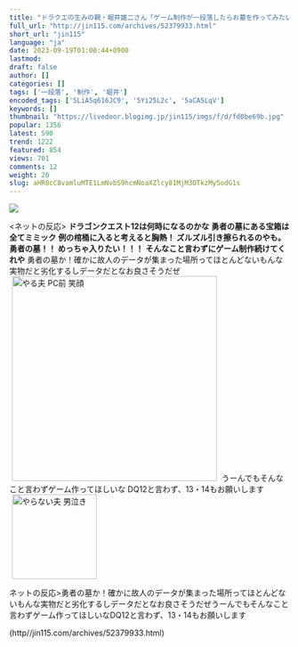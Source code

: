 ```yaml
---
title: "ドラクエの生みの親・堀井雄二さん「ゲーム制作が一段落したらお墓を作ってみたい」 "
full_url: "http://jin115.com/archives/52379933.html"
short_url: "jin115"
language: "ja"
date: 2023-09-19T01:00:44+0900
lastmod: 
draft: false
author: []
categories: []
tags: ['一段落', '制作', '堀井']
encoded_tags: ['5LiA5q616JC9', '5Yi25L2c', '5aCA5LqV']
keywords: []
thumbnail: "https://livedoor.blogimg.jp/jin115/imgs/f/d/fd0be69b.jpg"
popular: 1356
latest: 590
trend: 1222
featured: 854
views: 701
comments: 12
weight: 20
slug: aHR0cC8vamluMTE1LmNvbS9hcmNoaXZlcy81MjM3OTkzMy5odG1s
---
```


![](https://livedoor.blogimg.jp/jin115/imgs/f/d/fd0be69b.jpg)

<div><a name='more'></a> <ネットの反応> <b>ドラゴンクエスト12は何時になるのかな</b> <b>勇者の墓にある宝箱は 全てミミック</b> <b>例の棺桶に入ると考えると胸熱！ ズルズル引き擦られるのやも。</b> <b>勇者の墓！！ めっちゃ入りたい！！！</b> <b>そんなこと言わずにゲーム制作続けてくれや</b> 勇者の墓か！確かに故人のデータが集まった場所ってほとんどないもんな 実物だと劣化するしデータだとなお良さそうだぜ <img src='https//livedoor.blogimg.jp/jin115/imgs/2/7/27833c1c.gif' alt='やる夫 PC前 笑顔' width='368' border='0' hspace='5' class='pict'> うーんでもそんなこと言わずゲーム作ってほしいな DQ12と言わず、13・14もお願いします <img src='https//livedoor.blogimg.jp/jin115/imgs/f/1/f1874932.gif' alt='やらない夫 男泣き' width='152' border='0' hspace='5' class='pict'> <p>ネットの反応>勇者の墓か！確かに故人のデータが集まった場所ってほとんどないもんな実物だと劣化するしデータだとなお良さそうだぜうーんでもそんなこと言わずゲーム作ってほしいなDQ12と言わず、13・14もお願いします</p></div>

(http//jin115.com/archives/52379933.html)
